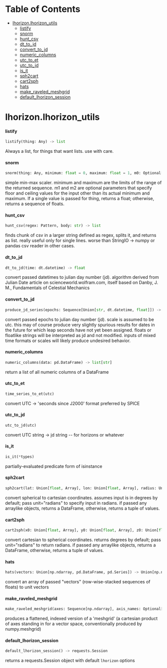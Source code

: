 # Table of Contents

* [lhorizon.lhorizon\_utils](#lhorizon.lhorizon_utils)
  * [listify](#lhorizon.lhorizon_utils.listify)
  * [snorm](#lhorizon.lhorizon_utils.snorm)
  * [hunt\_csv](#lhorizon.lhorizon_utils.hunt_csv)
  * [dt\_to\_jd](#lhorizon.lhorizon_utils.dt_to_jd)
  * [convert\_to\_jd](#lhorizon.lhorizon_utils.convert_to_jd)
  * [numeric\_columns](#lhorizon.lhorizon_utils.numeric_columns)
  * [utc\_to\_et](#lhorizon.lhorizon_utils.utc_to_et)
  * [utc\_to\_jd](#lhorizon.lhorizon_utils.utc_to_jd)
  * [is\_it](#lhorizon.lhorizon_utils.is_it)
  * [sph2cart](#lhorizon.lhorizon_utils.sph2cart)
  * [cart2sph](#lhorizon.lhorizon_utils.cart2sph)
  * [hats](#lhorizon.lhorizon_utils.hats)
  * [make\_raveled\_meshgrid](#lhorizon.lhorizon_utils.make_raveled_meshgrid)
  * [default\_lhorizon\_session](#lhorizon.lhorizon_utils.default_lhorizon_session)

<a name="lhorizon.lhorizon_utils"></a>
# lhorizon.lhorizon\_utils

<a name="lhorizon.lhorizon_utils.listify"></a>
#### listify

```python
listify(thing: Any) -> list
```

Always a list, for things that want lists. use with care.

<a name="lhorizon.lhorizon_utils.snorm"></a>
#### snorm

```python
snorm(thing: Any, minimum: float = 0, maximum: float = 1, m0: Optional[float] = None, m1: Optional[float] = None) -> Union[list[float], float]
```

simple min-max scaler. minimum and maximum are the limits of the range of
the returned sequence. m1 and m2 are optional parameters that specify
floor and ceiling values for the input other than its actual minimum and
maximum. If a single value is passed for thing, returns a float;
otherwise, returns a sequence of floats.

<a name="lhorizon.lhorizon_utils.hunt_csv"></a>
#### hunt\_csv

```python
hunt_csv(regex: Pattern, body: str) -> list
```

finds chunk of csv in a larger string defined as regex, splits it,
and returns as list. really useful only for single lines.
worse than StringIO -> numpy or pandas csv reader in other cases.

<a name="lhorizon.lhorizon_utils.dt_to_jd"></a>
#### dt\_to\_jd

```python
dt_to_jd(time: dt.datetime) -> float
```

convert passed datetimes to julian day number (jd).
algorithm derived from Julian Date article on scienceworld.wolfram.com,
itself based on Danby, J. M., Fundamentals of Celestial Mechanics

<a name="lhorizon.lhorizon_utils.produce_jd_series"></a>
#### convert\_to\_jd

```python
produce_jd_series(epochs: Sequence[Union[str, dt.datetime, float]]) -> list[float]
```

convert passed epochs to julian day number (jd). scale is assumed to be
utc. this may of course produce very slightly spurious results for dates
in the future for which leap seconds have not yet been assigned. floats or
floatlike strings will be interpreted as jd and not modified. inputs of
mixed time formats or scales will likely produce undesired behavior.

<a name="lhorizon.lhorizon_utils.numeric_columns"></a>
#### numeric\_columns

```python
numeric_columns(data: pd.DataFrame) -> list[str]
```

return a list of all numeric columns of a DataFrame

<a name="lhorizon.lhorizon_utils.time_series_to_et"></a>
#### utc\_to\_et

```python
time_series_to_et(utc)
```

convert UTC -> 'seconds since J2000' format preferred by SPICE

<a name="lhorizon.lhorizon_utils.utc_to_jd"></a>
#### utc\_to\_jd

```python
utc_to_jd(utc)
```

convert UTC string -> jd string -- for horizons or whatever

<a name="lhorizon.lhorizon_utils.is_it"></a>
#### is\_it

```python
is_it(*types)
```

partially-evaluated predicate form of isinstance

<a name="lhorizon.lhorizon_utils.sph2cart"></a>
#### sph2cart

```python
sph2cart(lat: Union[float, Array], lon: Union[float, Array], radius: Union[float, Array] = 1, unit: str = "degrees")
```

convert spherical to cartesian coordinates. assumes input is in degrees
by default; pass unit="radians" to specify input in radians. if passed any
arraylike objects, returns a DataFrame, otherwise, returns a tuple of
values.

<a name="lhorizon.lhorizon_utils.cart2sph"></a>
#### cart2sph

```python
cart2sph(x0: Union[float, Array], y0: Union[float, Array], z0: Union[float, Array], unit: str = "degrees") -> Union[pd.DataFrame, tuple]
```

convert cartesian to spherical coordinates. returns degrees by default;
pass unit="radians" to return radians. if passed any arraylike objects,
returns a DataFrame, otherwise, returns a tuple of values.

<a name="lhorizon.lhorizon_utils.hats"></a>
#### hats

```python
hats(vectors: Union[np.ndarray, pd.DataFrame, pd.Series]) -> Union[np.ndarray, pd.DataFrame, pd.Series]
```

convert an array of passed "vectors" (row-wise-stacked sequences of
floats) to unit vectors

<a name="lhorizon.lhorizon_utils.make_raveled_meshgrid"></a>
#### make\_raveled\_meshgrid

```python
make_raveled_meshgrid(axes: Sequence[np.ndarray], axis_names: Optional[Sequence[str, int]] = None)
```

produces a flattened, indexed version of a 'meshgrid' (a cartesian
product of axes standing in for a vector space, conventionally produced
by numpy.meshgrid)

<a name="lhorizon.lhorizon_utils.default_lhorizon_session"></a>
#### default\_lhorizon\_session

```python
default_lhorizon_session() -> requests.Session
```

returns a requests.Session object with default `lhorizon` options

